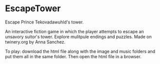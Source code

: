 # EscapeTower
Escape Prince Tekovadawuhld's tower.

An interactive fiction game in which the player attempts to escape an unsavory suitor's tower. Explore mulitpule endings and puzzles. Made on twinery.org by Anna Sanchez.

To play: download the html file along with the image and music folders and put them all in the same folder. Then open the html file in a browser.
